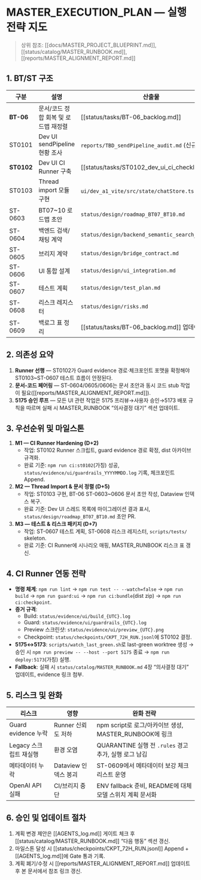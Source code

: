 # MASTER_EXECUTION_PLAN — 실행 전략 지도

> 상위 참조: [[docs/MASTER_PROJECT_BLUEPRINT.md]], [[status/catalog/MASTER_RUNBOOK.md]], [[reports/MASTER_ALIGNMENT_REPORT.md]]

## 1. BT/ST 구조

| 구분       | 설명                                 | 산출물                                           | 의존성                                                            | 증거                                          |
| ---------- | ------------------------------------ | ------------------------------------------------ | ----------------------------------------------------------------- | --------------------------------------------- |
| **BT-06**  | 문서/코드 정합 회복 및 로드맵 재정렬 | [[status/tasks/BT-06_backlog.md]]                | [[reports/MASTER_DOC_AUDIT.md]], [[reports/MASTER_CODE_AUDIT.md]] | `status/design/*`, `status/tasks/*`           |
| ST0101     | Dev UI sendPipeline 현황 조사        | `reports/TBD_sendPipeline_audit.md` (신규)       | EXEC_PLAN §2                                                      | `ui/dev_a1_vite/src/features/chat` 로그       |
| **ST0102** | Dev UI CI Runner 구축                | [[status/tasks/ST0102_dev_ui_ci_checklist.md]]   | ST0101                                                            | `ui/dev_a1_vite/dist/`, `status/evidence/ui/` |
| ST0103     | Thread import 모듈 구현              | `ui/dev_a1_vite/src/state/chatStore.ts` 패치     | ST0102                                                            | `status/evidence/ui/thread_import.log`        |
| ST-0603    | BT07~10 로드맵 초안                  | `status/design/roadmap_BT07_BT10.md`             | ST0102, ST0103                                                    | `status/design/`                              |
| ST-0604    | 백엔드 검색/채팅 계약                | `status/design/backend_semantic_search_api.yaml` | ST-0603                                                           | `app/api.py`, `app/search/`                   |
| ST-0605    | 브리지 계약                          | `status/design/bridge_contract.md`               | ST-0603                                                           | `bridge/server.js`                            |
| ST-0606    | UI 통합 설계                         | `status/design/ui_integration.md`                | ST0103, ST-0605                                                   | `ui/dev_a1_vite/`                             |
| ST-0607    | 테스트 계획                          | `status/design/test_plan.md`                     | ST0102, ST0103                                                    | `scripts/tests/`                              |
| ST-0608    | 리스크 레지스터                      | `status/design/risks.md`                         | ST0102                                                            | `status/design/`                              |
| ST-0609    | 백로그 표 정리                       | [[status/tasks/BT-06_backlog.md]] 업데이트       | ST-0603~0608                                                      | `status/tasks/`                               |

## 2. 의존성 요약

1. **Runner 선행** — ST0102가 Guard evidence 경로·체크포인트 포맷을 확정해야 ST0103~ST-0607 테스트 흐름이 안정된다.
2. **문서-코드 페어링** — ST-0604/0605/0606는 문서 초안과 동시 코드 stub 작업이 필요([[reports/MASTER_ALIGNMENT_REPORT.md]]).
3. **5175 승인 루프** — 모든 UI 관련 작업은 5175 프리뷰→사용자 승인→5173 배포 규칙을 따르며 실패 시 MASTER_RUNBOOK “의사결정 대기” 섹션 업데이트.

## 3. 우선순위 및 마일스톤

1. **M1 — CI Runner Hardening (D+2)**
   - 작업: ST0102 Runner 스크립트, guard evidence 경로 확정, dist 아카이브 규격화.
   - 완료 기준: `npm run ci:st0102`(가칭) 성공, `status/evidence/ui/guardrails_YYYYMMDD.log` 기록, 체크포인트 Append.
2. **M2 — Thread Import & 문서 정렬 (D+5)**
   - 작업: ST0103 구현, BT-06 ST-0603~0606 문서 초안 작성, Dataview 인덱스 복구.
   - 완료 기준: Dev UI 스레드 목록에 마이그레이션 결과 표시, `status/design/roadmap_BT07_BT10.md` 초안 PR.
3. **M3 — 테스트 & 리스크 패키지 (D+7)**
   - 작업: ST-0607 테스트 계획, ST-0608 리스크 레지스터, `scripts/tests/` skeleton.
   - 완료 기준: CI Runner에 시나리오 매핑, MASTER_RUNBOOK 리스크 표 갱신.

## 4. CI Runner 연동 전략

- **명령 체계**: `npm run lint` → `npm run test -- --watch=false` → `npm run build` → `npm run guard:ui` → `npm run ci:bundle`(dist zip) → `npm run ci:checkpoint`.
- **증거 규격**:
  - Build: `status/evidence/ui/build_{UTC}.log`
  - Guard: `status/evidence/ui/guardrails_{UTC}.log`
  - Preview 스크린샷: `status/evidence/ui/preview_{UTC}.png`
  - Checkpoint: `status/checkpoints/CKPT_72H_RUN.jsonl`에 ST0102 결정.
- **5175↔5173**: `scripts/watch_last_green.sh`로 last-green worktree 생성 → 승인 시 `npm run preview -- --host --port 5175` 종료 → `npm run deploy:5173`(가칭) 실행.
- **Fallback**: 실패 시 `status/catalog/MASTER_RUNBOOK.md` 4장 “의사결정 대기” 업데이트, evidence 링크 첨부.

## 5. 리스크 및 완화

| 리스크                 | 영향                 | 완화 전략                                                |
| ---------------------- | -------------------- | -------------------------------------------------------- |
| Guard evidence 누락    | Runner 신뢰도 저하   | npm script로 로그/아카이브 생성, MASTER_RUNBOOK에 링크   |
| Legacy 스크립트 재실행 | 환경 오염            | QUARANTINE 실행 전 `.rules` 경고 추가, 실행 로그 남김    |
| 메타데이터 누락        | Dataview 인덱스 붕괴 | ST-0609에서 메타데이터 보강 체크리스트 운영              |
| OpenAI API 실패        | CI/브리지 중단       | ENV fallback 준비, README에 대체 모델 스위치 계획 문서화 |

## 6. 승인 및 업데이트 절차

1. 계획 변경 제안은 [[AGENTS_log.md]] 게이트 체크 후 [[status/catalog/MASTER_RUNBOOK.md]] “다음 행동” 섹션 갱신.
2. 마일스톤 달성 시 [[status/checkpoints/CKPT_72H_RUN.jsonl]] Append + [[AGENTS_log.md]]에 Gate 통과 기록.
3. 계획 폐기/수정 시 [[reports/MASTER_ALIGNMENT_REPORT.md]] 업데이트 후 본 문서에서 참조 링크 갱신.
